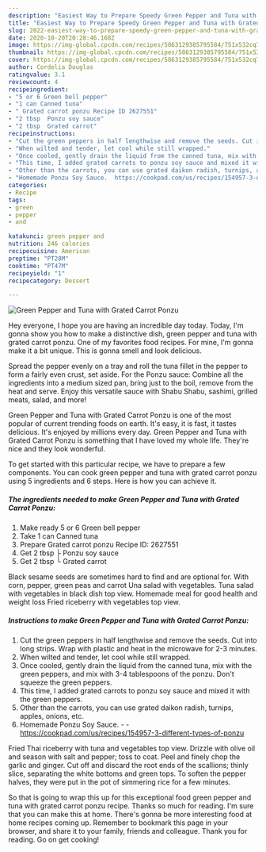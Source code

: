 ```yaml
---
description: "Easiest Way to Prepare Speedy Green Pepper and Tuna with Grated Carrot Ponzu"
title: "Easiest Way to Prepare Speedy Green Pepper and Tuna with Grated Carrot Ponzu"
slug: 2022-easiest-way-to-prepare-speedy-green-pepper-and-tuna-with-grated-carrot-ponzu
date: 2020-10-20T20:28:46.168Z
image: https://img-global.cpcdn.com/recipes/5863129385795584/751x532cq70/green-pepper-and-tuna-with-grated-carrot-ponzu-recipe-main-photo.jpg
thumbnail: https://img-global.cpcdn.com/recipes/5863129385795584/751x532cq70/green-pepper-and-tuna-with-grated-carrot-ponzu-recipe-main-photo.jpg
cover: https://img-global.cpcdn.com/recipes/5863129385795584/751x532cq70/green-pepper-and-tuna-with-grated-carrot-ponzu-recipe-main-photo.jpg
author: Cordelia Douglas
ratingvalue: 3.1
reviewcount: 4
recipeingredient:
- "5 or 6 Green bell pepper"
- "1 can Canned tuna"
- " Grated carrot ponzu Recipe ID 2627551"
- "2 tbsp  Ponzu soy sauce"
- "2 tbsp  Grated carrot"
recipeinstructions:
- "Cut the green peppers in half lengthwise and remove the seeds. Cut into long strips. Wrap with plastic and heat in the microwave for 2-3 minutes."
- "When wilted and tender, let cool while still wrapped."
- "Once cooled, gently drain the liquid from the canned tuna, mix with the green peppers, and mix with 3-4 tablespoons of the ponzu. Don&#39;t squeeze the green peppers."
- "This time, I added grated carrots to ponzu soy sauce and mixed it with the green peppers."
- "Other than the carrots, you can use grated daikon radish, turnips, apples, onions, etc."
- "Homemade Ponzu Soy Sauce.  https://cookpad.com/us/recipes/154957-3-different-types-of-ponzu"
categories:
- Recipe
tags:
- green
- pepper
- and

katakunci: green pepper and 
nutrition: 246 calories
recipecuisine: American
preptime: "PT28M"
cooktime: "PT47M"
recipeyield: "1"
recipecategory: Dessert

---
```



![Green Pepper and Tuna with Grated Carrot Ponzu](https://img-global.cpcdn.com/recipes/5863129385795584/751x532cq70/green-pepper-and-tuna-with-grated-carrot-ponzu-recipe-main-photo.jpg)

Hey everyone, I hope you are having an incredible day today. Today, I'm gonna show you how to make a distinctive dish, green pepper and tuna with grated carrot ponzu. One of my favorites food recipes. For mine, I'm gonna make it a bit unique. This is gonna smell and look delicious.

Spread the pepper evenly on a tray and roll the tuna fillet in the pepper to form a fairly even crust, set aside. For the Ponzu sauce: Combine all the ingredients into a medium sized pan, bring just to the boil, remove from the heat and serve. Enjoy this versatile sauce with Shabu Shabu, sashimi, grilled meats, salad, and more!

Green Pepper and Tuna with Grated Carrot Ponzu is one of the most popular of current trending foods on earth. It's easy, it is fast, it tastes delicious. It's enjoyed by millions every day. Green Pepper and Tuna with Grated Carrot Ponzu is something that I have loved my whole life. They're nice and they look wonderful.


To get started with this particular recipe, we have to prepare a few components. You can cook green pepper and tuna with grated carrot ponzu using 5 ingredients and 6 steps. Here is how you can achieve it.

<!--inarticleads1-->

##### The ingredients needed to make Green Pepper and Tuna with Grated Carrot Ponzu:

1. Make ready 5 or 6 Green bell pepper
1. Take 1 can Canned tuna
1. Prepare  Grated carrot ponzu Recipe ID: 2627551
1. Get 2 tbsp ├ Ponzu soy sauce
1. Get 2 tbsp └ Grated carrot


Black sesame seeds are sometimes hard to find and are optional for. With corn, pepper, green peas and carrot Una salad with vegetables. Tuna salad with vegetables in black dish top view. Homemade meal for good health and weight loss Fried riceberry with vegetables top view. 

<!--inarticleads2-->

##### Instructions to make Green Pepper and Tuna with Grated Carrot Ponzu:

1. Cut the green peppers in half lengthwise and remove the seeds. Cut into long strips. Wrap with plastic and heat in the microwave for 2-3 minutes.
1. When wilted and tender, let cool while still wrapped.
1. Once cooled, gently drain the liquid from the canned tuna, mix with the green peppers, and mix with 3-4 tablespoons of the ponzu. Don&#39;t squeeze the green peppers.
1. This time, I added grated carrots to ponzu soy sauce and mixed it with the green peppers.
1. Other than the carrots, you can use grated daikon radish, turnips, apples, onions, etc.
1. Homemade Ponzu Soy Sauce. -  - https://cookpad.com/us/recipes/154957-3-different-types-of-ponzu


Fried Thai riceberry with tuna and vegetables top view. Drizzle with olive oil and season with salt and pepper; toss to coat. Peel and finely chop the garlic and ginger. Cut off and discard the root ends of the scallions; thinly slice, separating the white bottoms and green tops. To soften the pepper halves, they were put in the pot of simmering rice for a few minutes. 

So that is going to wrap this up for this exceptional food green pepper and tuna with grated carrot ponzu recipe. Thanks so much for reading. I'm sure that you can make this at home. There's gonna be more interesting food at home recipes coming up. Remember to bookmark this page in your browser, and share it to your family, friends and colleague. Thank you for reading. Go on get cooking!
